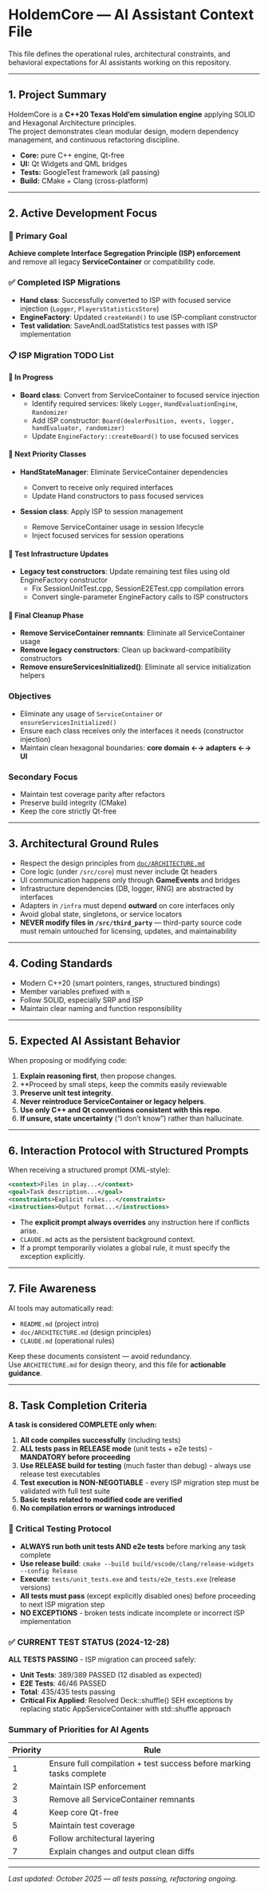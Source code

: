 # HoldemCore — AI Assistant Context File

This file defines the operational rules, architectural constraints, and behavioral expectations for AI assistants working on this repository.

---

## 1. Project Summary

HoldemCore is a **C++20 Texas Hold’em simulation engine** applying SOLID and Hexagonal Architecture principles.  
The project demonstrates clean modular design, modern dependency management, and continuous refactoring discipline.

- **Core:** pure C++ engine, Qt-free
- **UI:** Qt Widgets and QML bridges
- **Tests:** GoogleTest framework (all passing)
- **Build:** CMake + Clang (cross-platform)

---

## 2. Active Development Focus

### 🎯 Primary Goal
**Achieve complete Interface Segregation Principle (ISP) enforcement**  
and remove all legacy **ServiceContainer** or compatibility code.

### ✅ Completed ISP Migrations
- **Hand class**: Successfully converted to ISP with focused service injection (`Logger`, `PlayersStatisticsStore`)
- **EngineFactory**: Updated `createHand()` to use ISP-compliant constructor
- **Test validation**: SaveAndLoadStatistics test passes with ISP implementation

### 📋 ISP Migration TODO List

#### 🔄 In Progress
- **Board class**: Convert from ServiceContainer to focused service injection
  - Identify required services: likely `Logger`, `HandEvaluationEngine`, `Randomizer`
  - Add ISP constructor: `Board(dealerPosition, events, logger, handEvaluator, randomizer)`
  - Update `EngineFactory::createBoard()` to use focused services

#### 📌 Next Priority Classes
- **HandStateManager**: Eliminate ServiceContainer dependencies
  - Convert to receive only required interfaces
  - Update Hand constructors to pass focused services
  
- **Session class**: Apply ISP to session management
  - Remove ServiceContainer usage in session lifecycle
  - Inject focused services for session operations

#### 🧪 Test Infrastructure Updates
- **Legacy test constructors**: Update remaining test files using old EngineFactory constructor
  - Fix SessionUnitTest.cpp, SessionE2ETest.cpp compilation errors
  - Convert single-parameter EngineFactory calls to ISP constructors
  
#### 🧹 Final Cleanup Phase
- **Remove ServiceContainer remnants**: Eliminate all ServiceContainer usage
- **Remove legacy constructors**: Clean up backward-compatibility constructors
- **Remove ensureServicesInitialized()**: Eliminate all service initialization helpers

### Objectives
- Eliminate any usage of `ServiceContainer` or `ensureServicesInitialized()`
- Ensure each class receives only the interfaces it needs (constructor injection)
- Maintain clean hexagonal boundaries: **core domain ←→ adapters ←→ UI**

### Secondary Focus
- Maintain test coverage parity after refactors
- Preserve build integrity (CMake)
- Keep the core strictly Qt-free

---

## 3. Architectural Ground Rules

- Respect the design principles from [`doc/ARCHITECTURE.md`](doc/ARCHITECTURE.md)
- Core logic (under `/src/core`) must never include Qt headers
- UI communication happens only through **GameEvents** and bridges
- Infrastructure dependencies (DB, logger, RNG) are abstracted by interfaces
- Adapters in `/infra` must depend **outward** on core interfaces only
- Avoid global state, singletons, or service locators
- **NEVER modify files in `/src/third_party`** — third-party source code must remain untouched for licensing, updates, and maintainability

---

## 4. Coding Standards

- Modern C++20 (smart pointers, ranges, structured bindings)
- Member variables prefixed with `m_`
- Follow SOLID, especially SRP and ISP
- Maintain clear naming and function responsibility

---

## 5. Expected AI Assistant Behavior

When proposing or modifying code:
1. **Explain reasoning first**, then propose changes.
2. **Proceed by small steps, keep the commits easily reviewable
3. **Preserve unit test integrity**.
4. **Never reintroduce ServiceContainer or legacy helpers**.
5. **Use only C++ and Qt conventions consistent with this repo**.
6. **If unsure, state uncertainty** (“I don’t know”) rather than hallucinate.

---

## 6. Interaction Protocol with Structured Prompts

When receiving a structured prompt (XML-style):

```xml
<context>Files in play...</context>
<goal>Task description...</goal>
<constraints>Explicit rules...</constraints>
<instructions>Output format...</instructions>
```

- The **explicit prompt always overrides** any instruction here if conflicts arise.  
- `CLAUDE.md` acts as the persistent background context.  
- If a prompt temporarily violates a global rule, it must specify the exception explicitly.

---

## 7. File Awareness

AI tools may automatically read:
- `README.md` (project intro)
- `doc/ARCHITECTURE.md` (design principles)
- `CLAUDE.md` (operational rules)

Keep these documents consistent — avoid redundancy.  
Use `ARCHITECTURE.md` for design theory, and this file for **actionable guidance**.

---

## 8. Task Completion Criteria

**A task is considered COMPLETE only when:**
1. **All code compiles successfully** (including tests)
2. **ALL tests pass in RELEASE mode** (unit tests + e2e tests) - **MANDATORY before proceeding**
3. **Use RELEASE build for testing** (much faster than debug) - always use release test executables
4. **Test execution is NON-NEGOTIABLE** - every ISP migration step must be validated with full test suite
5. **Basic tests related to modified code are verified**
6. **No compilation errors or warnings introduced**

### 🚨 Critical Testing Protocol
- **ALWAYS run both unit tests AND e2e tests** before marking any task complete
- **Use release build**: `cmake --build build/vscode/clang/release-widgets --config Release`
- **Execute**: `tests/unit_tests.exe` and `tests/e2e_tests.exe` (release versions)
- **All tests must pass** (except explicitly disabled ones) before proceeding to next ISP migration step
- **NO EXCEPTIONS** - broken tests indicate incomplete or incorrect ISP implementation

### ✅ CURRENT TEST STATUS (2024-12-28)
**ALL TESTS PASSING** - ISP migration can proceed safely:
- **Unit Tests**: 389/389 PASSED (12 disabled as expected)
- **E2E Tests**: 46/46 PASSED 
- **Total**: 435/435 tests passing
- **Critical Fix Applied**: Resolved Deck::shuffle() SEH exceptions by replacing static AppServiceContainer with std::shuffle approach

### Summary of Priorities for AI Agents

| Priority | Rule |
|-----------|------|
| 1 | Ensure full compilation + test success before marking tasks complete |
| 2 | Maintain ISP enforcement |
| 3 | Remove all ServiceContainer remnants |
| 4 | Keep core Qt-free |
| 5 | Maintain test coverage |
| 6 | Follow architectural layering |
| 7 | Explain changes and output clean diffs |

---

*Last updated: October 2025 — all tests passing, refactoring ongoing.*
